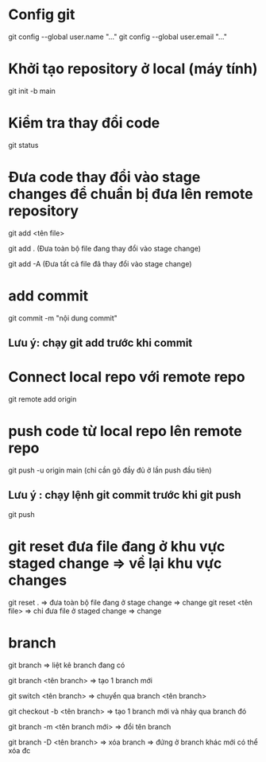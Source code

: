 # Config git

git config --global user.name "..."
git config --global user.email "..."

# Khởi tạo repository ở local (máy tính)
git init -b main

# Kiểm tra thay đổi code

git status

# Đưa code thay đổi vào stage changes để chuẩn bị đưa lên remote repository

git add <tên file>

git add . (Đưa toàn bộ file đang thay đổi vào stage change)

git add -A (Đưa tất cả file đã thay đổi vào stage change)

# add commit

git commit -m "nội dung commit"

## Lưu ý: chạy git add trước khi commit

# Connect local repo với remote repo

git remote add origin <link git repo>

# push code từ local repo lên remote repo

git push -u origin main (chỉ cần gõ đầy đủ ở lần push đầu tiên)

## Lưu ý : chạy lệnh git commit trước khi git push

git push

# git reset đưa file đang ở khu vực staged change => về lại khu vực changes
git reset . => đưa toàn bộ file đang ở stage change => change
git reset <tên file> => chỉ đưa file ở staged change => change

# branch
git branch => liệt kê branch đang có 

git branch <tên branch> => tạo 1 branch mới

git switch <tên branch> => chuyển qua branch <tên branch>

git checkout -b <tên branch> => tạo 1 branch mới và nhảy qua branch đó

git branch -m <tên branch mới> => đổi tên branch

git branch -D <tên branch> => xóa branch
=> đứng ở branch khác mới có thể xóa đc